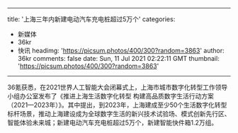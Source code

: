 
---
title: '上海三年内新建电动汽车充电桩超过5万个'
categories: 
 - 新媒体
 - 36kr
 - 快讯
headimg: 'https://picsum.photos/400/300?random=3863'
author: 36kr
comments: false
date: Sun, 11 Jul 2021 02:22:11 GMT
thumbnail: 'https://picsum.photos/400/300?random=3863'
---

<div>   
36氪获悉，在2021世界人工智能大会闭幕式上，上海市城市数字化转型工作领导小组办公室发布了《推进上海生活数字化转型 构建高品质数字生活行动方案（2021—2023年）》。其中提出，到2023年，上海建成至少50个生活数字化转型标杆场景，推动上海建设成为全球数字生活的新兴技术试验场、模式创新先行区、智能体验未来城；新建电动汽车充电桩超过5万个，新建智能快件箱1.2万组。  
</div>
            
